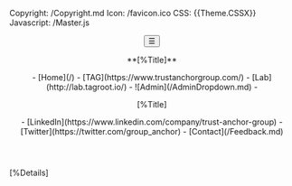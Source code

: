 ﻿Copyright: /Copyright.md
Icon: /favicon.ico
CSS: {{Theme.CSSX}}
Javascript: /Master.js

<header id="native-header">
<nav>
<div>
<button id="toggle-nav" onClick="NativeHeader.ToggleNav()">☰</button>
<p id="small-pagpage-name">
**[%Title]**
</p>
</div>
- [Home](/)
- [TAG](https://www.trustanchorgroup.com/)
- [Lab](http://lab.tagroot.io/)
- ![Admin](/AdminDropdown.md)
- <p id="large-pagpage-name">[%Title]</p>
- [LinkedIn](https://www.linkedin.com/company/trust-anchor-group)
- [Twitter](https://twitter.com/group_anchor)
- [Contact](/Feedback.md)
</nav>
</header>
<main>

[%Details]

</main>

<div id ="native-popup-container"></div>